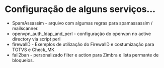 # Configuração de alguns serviços...

- SpamAssassim - arquivo com algumas regras para spamassassim / mailscanner.
- openvpn_auth_ldap_and_perl - configuração do openvpn no active directory via script perl
- firewallD - Exemplos de utilização do FirewallD e costumização para TOTVS e Check_MK
- fail2ban - personalizado filter e action para Zimbra e lista permante de bloqueios.

